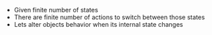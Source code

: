 - Given finite number of states
- There are finite number of actions to switch between those states
- Lets alter objects behavior when its internal state changes